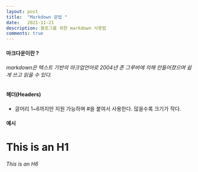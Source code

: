 ```yaml
---
layout: post
title:  "Markdown 문법 "
date:   2021-11-21
description: 블로그를 위한 markdown 사용법
comments: true
---
```


#### 마크다운이란 ?
###### markdown은 텍스트 기반의 마크업언어로 2004년 존 그루버에 의해 만들어졌으며 쉽게 쓰고 읽을 수 있다.

#### 헤더(Headers)
* 글머리 1~6까지만 지원 가능하며 #을 붙여서 사용한다. 많을수록 크기가 작다.
#### 예시 
# This is an H1
###### This is an H6